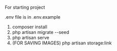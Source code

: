 For starting project 

.env file is in .env.example

1) composer install
2) php artisan migrate --seed
3) php artisan serve
4) (FOR SAVING IMAGES) php artisan storage:link
